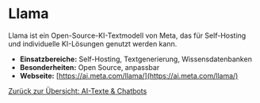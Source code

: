 # Llama

Llama ist ein Open-Source-KI-Textmodell von Meta, das für Self-Hosting und individuelle KI-Lösungen genutzt werden kann.

- **Einsatzbereiche:** Self-Hosting, Textgenerierung, Wissensdatenbanken
- **Besonderheiten:** Open Source, anpassbar
- **Webseite:** [https://ai.meta.com/llama/](https://ai.meta.com/llama/)

[Zurück zur Übersicht: AI-Texte & Chatbots](../ai_text_tools.md)
